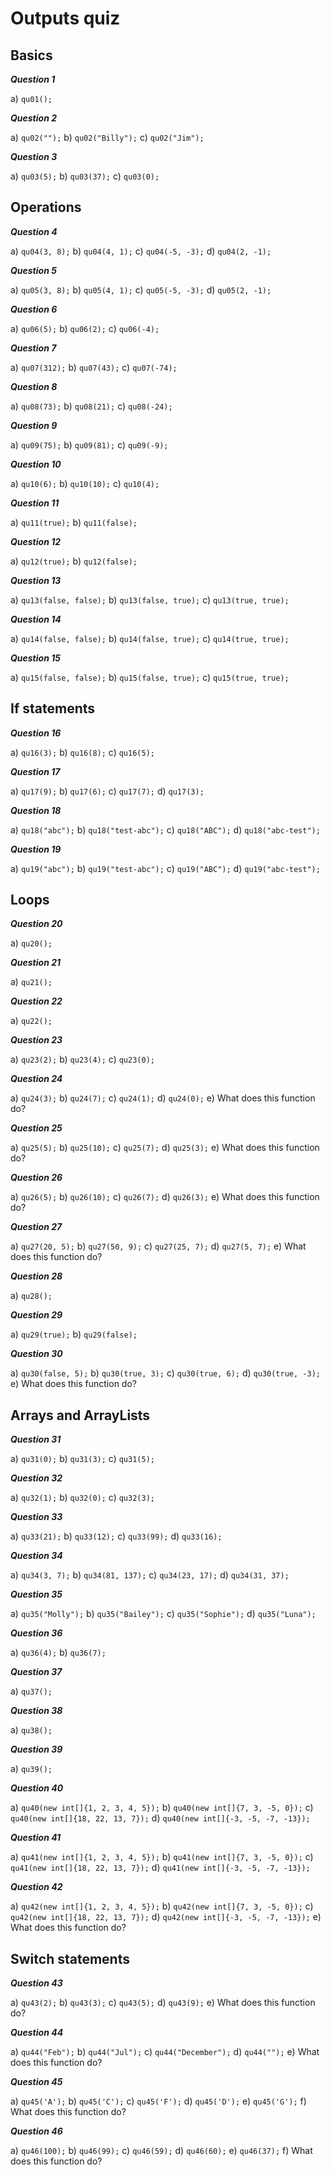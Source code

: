# Outputs quiz

## Basics

***Question 1***

a) `qu01();`

***Question 2***

a) `qu02("");`
b) `qu02("Billy");`
c) `qu02("Jim");`

***Question 3***

a) `qu03(5);`
b) `qu03(37);`
c) `qu03(0);`

## Operations

***Question 4***

a) `qu04(3, 8);`
b) `qu04(4, 1);`
c) `qu04(-5, -3);`
d) `qu04(2, -1);`

***Question 5***

a) `qu05(3, 8);`
b) `qu05(4, 1);`
c) `qu05(-5, -3);`
d) `qu05(2, -1);`

***Question 6***

a) `qu06(5);`
b) `qu06(2);`
c) `qu06(-4);`

***Question 7***

a) `qu07(312);`
b) `qu07(43);`
c) `qu07(-74);`

***Question 8***

a) `qu08(73);`
b) `qu08(21);`
c) `qu08(-24);`

***Question 9***

a) `qu09(75);`
b) `qu09(81);`
c) `qu09(-9);`

***Question 10***

a) `qu10(6);`
b) `qu10(10);`
c) `qu10(4);`

***Question 11***

a) `qu11(true);`
b) `qu11(false);`

***Question 12***

a) `qu12(true);`
b) `qu12(false);`

***Question 13***

a) `qu13(false, false);`
b) `qu13(false, true);`
c) `qu13(true, true);`

***Question 14***

a) `qu14(false, false);`
b) `qu14(false, true);`
c) `qu14(true, true);`

***Question 15***

a) `qu15(false, false);`
b) `qu15(false, true);`
c) `qu15(true, true);`

## If statements

***Question 16***

a) `qu16(3);`
b) `qu16(8);`
c) `qu16(5);`

***Question 17***

a) `qu17(9);`
b) `qu17(6);`
c) `qu17(7);`
d) `qu17(3);`

***Question 18***

a) `qu18("abc");`
b) `qu18("test-abc");`
c) `qu18("ABC");`
d) `qu18("abc-test");`

***Question 19***

a) `qu19("abc");`
b) `qu19("test-abc");`
c) `qu19("ABC");`
d) `qu19("abc-test");`

## Loops

***Question 20***

a) `qu20();`

***Question 21***

a) `qu21();`

***Question 22***

a) `qu22();`

***Question 23***

a) `qu23(2);`
b) `qu23(4);`
c) `qu23(0);`

***Question 24***

a) `qu24(3);`
b) `qu24(7);`
c) `qu24(1);`
d) `qu24(0);`
e) What does this function do?

***Question 25***

a) `qu25(5);`
b) `qu25(10);`
c) `qu25(7);`
d) `qu25(3);`
e) What does this function do?

***Question 26***

a) `qu26(5);`
b) `qu26(10);`
c) `qu26(7);`
d) `qu26(3);`
e) What does this function do?

***Question 27***

a) `qu27(20, 5);`
b) `qu27(50, 9);`
c) `qu27(25, 7);`
d) `qu27(5, 7);`
e) What does this function do?

***Question 28***

a) `qu28();`

***Question 29***

a) `qu29(true);`
b) `qu29(false);`

***Question 30***

a) `qu30(false, 5);`
b) `qu30(true, 3);`
c) `qu30(true, 6);`
d) `qu30(true, -3);`
e) What does this function do?

## Arrays and ArrayLists

***Question 31***

a) `qu31(0);`
b) `qu31(3);`
c) `qu31(5);`

***Question 32***

a) `qu32(1);`
b) `qu32(0);`
c) `qu32(3);`

***Question 33***

a) `qu33(21);`
b) `qu33(12);`
c) `qu33(99);`
d) `qu33(16);`

***Question 34***

a) `qu34(3, 7);`
b) `qu34(81, 137);`
c) `qu34(23, 17);`
d) `qu34(31, 37);`

***Question 35***

a) `qu35("Molly");`
b) `qu35("Bailey");`
c) `qu35("Sophie");`
d) `qu35("Luna");`

***Question 36***

a) `qu36(4);`
b) `qu36(7);`

***Question 37***

a) `qu37();`

***Question 38***

a) `qu38();`

***Question 39***

a) `qu39();`

***Question 40***

a) `qu40(new int[]{1, 2, 3, 4, 5});`
b) `qu40(new int[]{7, 3, -5, 0});`
c) `qu40(new int[]{18, 22, 13, 7});`
d) `qu40(new int[]{-3, -5, -7, -13});`

***Question 41***

a) `qu41(new int[]{1, 2, 3, 4, 5});`
b) `qu41(new int[]{7, 3, -5, 0});`
c) `qu41(new int[]{18, 22, 13, 7});`
d) `qu41(new int[]{-3, -5, -7, -13});`

***Question 42***

a) `qu42(new int[]{1, 2, 3, 4, 5});`
b) `qu42(new int[]{7, 3, -5, 0});`
c) `qu42(new int[]{18, 22, 13, 7});`
d) `qu42(new int[]{-3, -5, -7, -13});`
e) What does this function do?

## Switch statements

***Question 43***

a) `qu43(2);`
b) `qu43(3);`
c) `qu43(5);`
d) `qu43(9);`
e) What does this function do?

***Question 44***

a) `qu44("Feb");`
b) `qu44("Jul");`
c) `qu44("December");`
d) `qu44("");`
e) What does this function do?

***Question 45***

a) `qu45('A');`
b) `qu45('C');`
c) `qu45('F');`
d) `qu45('D');`
e) `qu45('G');`
f) What does this function do?

***Question 46***

a) `qu46(100);`
b) `qu46(99);`
c) `qu46(59);`
d) `qu46(60);`
e) `qu46(37);`
f) What does this function do?
